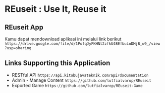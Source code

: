 # REuseit : Use It, Reuse it

## REuseit App
Kamu dapat mendownload aplikasi ini melalui link berikut `https://drive.google.com/file/d/1PofqJyPKHNl2zfkU4BEfbuLnDMjB_w9_/view?usp=sharing`

## Links Supporting this Application
- RESTful API `https://api.kitobujavateknik.com/api/documentation`
- Admin - Manage Content `https://github.com/lutfialvarop/REuseit`
- Exported Game `https://github.com/lutfialvarop/REuseit-Game`
